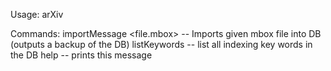 Usage: arXiv <cmd>
	
Commands:
importMessage <file.mbox> -- Imports given mbox file into DB (outputs a backup of the DB)
listKeywords -- list all indexing key words in the DB
help -- prints this message